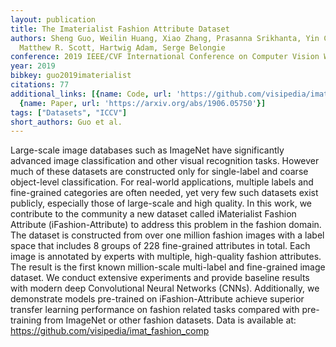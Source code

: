 ```yaml
---
layout: publication
title: The Imaterialist Fashion Attribute Dataset
authors: Sheng Guo, Weilin Huang, Xiao Zhang, Prasanna Srikhanta, Yin Cui, Yuan Li,
  Matthew R. Scott, Hartwig Adam, Serge Belongie
conference: 2019 IEEE/CVF International Conference on Computer Vision Workshop (ICCVW)
year: 2019
bibkey: guo2019imaterialist
citations: 77
additional_links: [{name: Code, url: 'https://github.com/visipedia/imat_fashion_comp'},
  {name: Paper, url: 'https://arxiv.org/abs/1906.05750'}]
tags: ["Datasets", "ICCV"]
short_authors: Guo et al.
---
```

Large-scale image databases such as ImageNet have significantly advanced
image classification and other visual recognition tasks. However much of these
datasets are constructed only for single-label and coarse object-level
classification. For real-world applications, multiple labels and fine-grained
categories are often needed, yet very few such datasets exist publicly,
especially those of large-scale and high quality. In this work, we contribute
to the community a new dataset called iMaterialist Fashion Attribute
(iFashion-Attribute) to address this problem in the fashion domain. The dataset
is constructed from over one million fashion images with a label space that
includes 8 groups of 228 fine-grained attributes in total. Each image is
annotated by experts with multiple, high-quality fashion attributes. The result
is the first known million-scale multi-label and fine-grained image dataset. We
conduct extensive experiments and provide baseline results with modern deep
Convolutional Neural Networks (CNNs). Additionally, we demonstrate models
pre-trained on iFashion-Attribute achieve superior transfer learning
performance on fashion related tasks compared with pre-training from ImageNet
or other fashion datasets. Data is available at:
https://github.com/visipedia/imat_fashion_comp